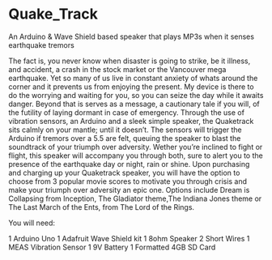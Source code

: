 # Quake_Track
An Arduino &amp; Wave Shield based speaker that plays MP3s when it senses earthquake tremors 

The fact is, you never know when disaster is going to strike, be it illness, and accident, a crash in the stock market or the Vancouver mega earthquake. Yet so many of us live in constant anxiety of whats around the corner and it prevents us from enjoying the present. My device is there to do the worrying and waiting for you, so you can seize the day while it awaits danger. Beyond that is serves as a message, a cautionary tale if you will, of the futility of laying dormant in case of emergency. Through the use of vibration sensors, an Arduino and a sleek simple speaker, the Quaketrack sits calmly on your mantle; until it doesn’t. The sensors will trigger the Arduino if tremors over a 5.5 are felt, queuing the speaker to blast the soundtrack of your triumph over adversity. Wether you’re inclined to fight or flight, this speaker will accompany you through both, sure to alert you to the presence of the earthquake day or night, rain or shine. Upon purchasing and charging up your Quaketrack speaker, you will have the option to choose from 3 popular movie scores to motivate you through crisis and make your triumph over adversity an epic one. Options include Dream is Collapsing from Inception, The Gladiator theme,The Indiana Jones theme or The Last March of the Ents, from The Lord of the Rings. 

You will need:

1 Arduino Uno
1 Adafruit Wave Shield kit 
1 8ohm Speaker
2 Short Wires 
1 MEAS Vibration Sensor 
1 9V Battery 
1 Formatted 4GB SD Card
